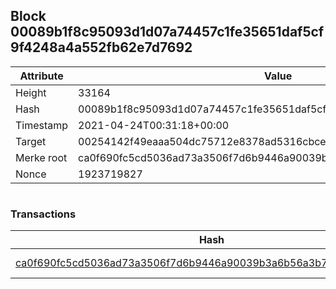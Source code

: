 ## Block 00089b1f8c95093d1d07a74457c1fe35651daf5cf9f4248a4a552fb62e7d7692

Attribute | Value
--- | ---
Height | 33164
Hash | 00089b1f8c95093d1d07a74457c1fe35651daf5cf9f4248a4a552fb62e7d7692
Timestamp | 2021-04-24T00:31:18+00:00
Target | 00254142f49eaaa504dc75712e8378ad5316cbcead634704b3734b6271167cc4
Merke root | ca0f690fc5cd5036ad73a3506f7d6b9446a90039b3a6b56a3b7f7150218b1c37
Nonce | 1923719827

```

```

### Transactions

Hash | Amount
--- | ---
[ca0f690fc5cd5036ad73a3506f7d6b9446a90039b3a6b56a3b7f7150218b1c37](ca0f690fc5cd5036ad73a3506f7d6b9446a90039b3a6b56a3b7f7150218b1c37.md) | 10.00000000 SKEPTI 

